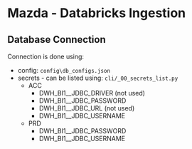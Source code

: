 # Mazda - Databricks Ingestion

## Database Connection

Connection is done using:

- config: `config\db_configs.json`
- secrets - can be listed using: `cli/_00_secrets_list.py`
  - ACC
    - DWH_BI1__JDBC_DRIVER (not used)
    - DWH_BI1__JDBC_PASSWORD
    - DWH_BI1__JDBC_URL (not used)
    - DWH_BI1__JDBC_USERNAME
  - PRD
    - DWH_BI1__JDBC_PASSWORD
    - DWH_BI1__JDBC_USERNAME
